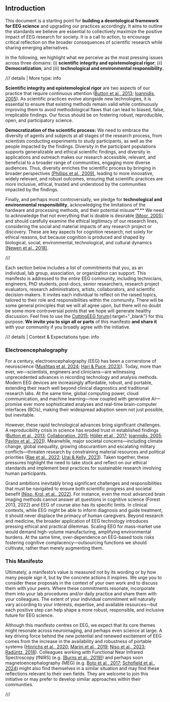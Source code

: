 ## Introduction

This document is a starting point for **building a deontological framework for EEG science** and upgrading our practices accordingly. It aims to outline the standards we believe are essential to collectively maximize the positive impact of EEG research for society. It is a call to action, to encourage critical reflection on the broader consequences of scientific research while sharing emerging alternatives.

In the following, we highlight what we perceive as the most pressing issues across three domains: (i) **scientific integrity and epistemological rigor**; (ii) **Democratization**; and (iii) **technological and environmental responsibility**.

/// details | More
    type: info

**Scientific integrity and epistemological rigor** are two aspects of our practice that require continuous attention ([Button et al., 2013](references.md#Button2013); [Ioannidis, 2005](references.md#Ioannidis2005)). As scientific practices evolve alongside new technologies, it is essential to ensure that existing methods remain valid while continuously improving them to avoid methodological flaws that can lead to biased, false, irreplicable findings. Our focus should be on fostering robust, reproducible, open, and participatory science. 

**Democratization of the scientific process:** We need to embrace the diversity of agents and subjects at all stages of the research process, from scientists conducting experiments to study participants, as well as the people impacted by the findings. Diversity in the participant populations supports generalizable and ethical scientific findings, and diversity in applications and outreach makes our research accessible, relevant, and beneficial to a broader range of communities, engaging more diverse audiences. Thus, diversity enriches the scientific process by bringing in broader perspectives [(Phillips et al., 2009)](references.md#Phillips2009), leading to more innovative, widely relevant, and robust outcomes, ensuring that scientific practices are more inclusive, ethical, trusted and understood by the communities impacted by the findings. 

Finally, and perhaps most controversially, we pledge for **technological and environmental responsibility**, acknowledging the limitations of the hardware and processing methods, and their potential misuse**.** We need to acknowledge that not everything that is doable is desirable [(Moor, 2005)](references.md#Moor2005) and should carefully examine the ethical legitimacy of our research lines, considering the social and material impacts of any research project or discovery. These are key aspects for cognition research, not solely for ethical reasons, but because cognition is produced and shaped by biological, social, environmental, technological, and cultural dynamics [(Newen et al., 2018)](references.md#Newen2018).

///

Each section below includes a list of commitments that you, as an individual, lab group, association, or organization can support. This manifesto is addressed to the *entire* EEG community, including technicians, engineers, PhD students, post-docs, senior researchers, research project evaluators, research administrators, artists, collaborators, and scientific decision-makers. It invites each individual to reflect on the raised topics, tailored to their role and responsibilities within the community. There will be some general principles that we will all agree upon, but there will no doubt be some more controversial points that we hope will generate healthy discussion. Feel free to use the [CuttingEEG forum](https://forum.cuttingeeg.org/invites/TFWQZX1pBa){:target="_blank"} for this purpose. **We invite you to sign all or parts** of this manifesto **and share it** with your community if you broadly agree with the initiative.


/// details | Context & Expectations
    type: info

### Electroencephalography

For a century, electroencephalography (EEG) has been a cornerstone of neuroscience ([Mushtaq et al. 2024](references.md#Mushtaq2024);  [Hari & Puce, 2023)](references.md#Hari2023)). Today, more than ever, we—scientists, engineers and clinicians—are witnessing unprecedented advances in recording technology and analysis methods. Modern EEG devices are increasingly affordable, robust, and portable, extending their reach well beyond clinical diagnostics and traditional research labs. At the same time, global computing power, cloud communication, and machine learning—now coupled with generative AI—promise ever more sophisticated analyses and real-time brain-computer interfaces (BCIs), making their widespread adoption seem not just possible, but inevitable.

However, these rapid technological advances bring significant challenges. A reproducibility crisis in science has eroded trust in established findings ([Button et al., 2013](references.md#Button2013); [Collaboration, 2015](references.md#OSC2015); [Höller et al., 2017](references.md#Holler2017); [Ioannidis, 2005](references.md#Ioannidis2005); [Pavlov et al., 2021](references.md#Pavlov2021)). Meanwhile, major societal concerns—including climate change, global inequality, growing obscurantism and escalating military conflicts—threaten research by constraining material resources and political priorities ([Rae et al., 2022](references.md#Rae2022); [Urai & Kelly, 2023](references.md#Urai2023)). Taken together, these pressures highlight the need to take stock and reflect on our ethical standards and implement best practices for sustainable research involving human participants.

Grand ambitions inevitably bring significant challenges and responsibilities that must be navigated to ensure both scientific progress and societal benefit [(Niso, Krol, et al., 2022)](references.md#Niso2022b). For instance, even the most advanced brain imaging methods cannot answer all questions in cognitive science (Forest 2013, 2022\) and EEG of course also has its specific limits. In clinical contexts, while EEG might be able to inform diagnosis and guide treatment, it should never displace the primacy of human caregivers. Beyond research and medicine, the broader application of EEG technology introduces pressing ethical and practical dilemmas. Scaling EEG for mass-market use would demand high-volume manufacturing, amplifying environmental burdens. At the same time, over-dependence on EEG-based tools risks fostering cognitive complacency—outsourcing functions we should cultivate, rather than merely augmenting them.

### This Manifesto

Ultimately, a manifesto’s value is measured not by its wording or by how many people sign it, but by the concrete actions it inspires. We urge you to consider these proposals in the context of your own work and to discuss them with your peers. Where these commitments resonate, incorporate them into your lab procedures and/or daily practice and share them with your colleagues. The extent of your individual commitment will naturally vary according to your interests, expertise, and available resources—but each positive step can help shape a more robust, responsible, and inclusive future for EEG science.

Although this manifesto centres on EEG, we expect that its core themes might resonate across neuroimaging, and perhaps even science at large. A key driving force behind the new potential and renewed excitement of EEG comes from the increase in the availability and robustness of portable systems ([Hinrichs et al., 2020](references.md#Hinrichs2020); [Marini et al., 2019](references.md#Marini2019); [Niso et al., 2023](references.md#Niso2023); [Radüntz, 2018](references.md#Raduntz2018)). Colleagues working with Functional Near Infrared Spectroscopy (fNIRS) (e.g. [(Burns et al., 2019)](references.md#Burns2019)) and perhaps soon magnetoencephalography (MEG) (e.g. [Boto et al., 2017](references.md#Boto2017); [Schofield et al., 2024](references.md#Schofield2024)) might also find themselves in a similar situation and may find these reflections relevant to their own fields. They are welcome to join this initiative or may prefer to develop similar approaches within their communities. 

///
